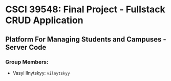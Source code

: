 # CSCI 39548: Final Project - Fullstack CRUD Application
## Platform For Managing Students and Campuses - Server Code

### Group Members:
- Vasyl Ilnytskyy: `vilnytskyy`